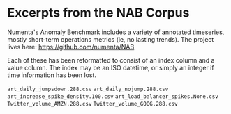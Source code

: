 Excerpts from the NAB Corpus
=================================================

Numenta's Anomaly Benchmark includes a variety of annotated
timeseries, mostly short-term operations metrics (ie, no lasting
trends). The project lives here: https://github.com/numenta/NAB

Each of these has been reformatted to consist of an index column and a
value column. The index may be an ISO datetime, or simply an integer
if time information has been lost.

`art_daily_jumpsdown.288.csv`
`art_daily_nojump.288.csv`
`art_increase_spike_density.100.csv`
`art_load_balancer_spikes.None.csv`
`Twitter_volume_AMZN.288.csv`
`Twitter_volume_GOOG.288.csv`
